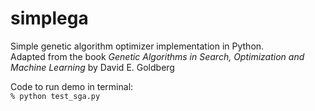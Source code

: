 # simplega
Simple genetic algorithm optimizer implementation in Python.<br>
Adapted from the book <i>Genetic Algorithms in Search, Optimization and Machine Learning</i> by David E. Goldberg 

Code to run demo in terminal:<br> 
```% python test_sga.py```
